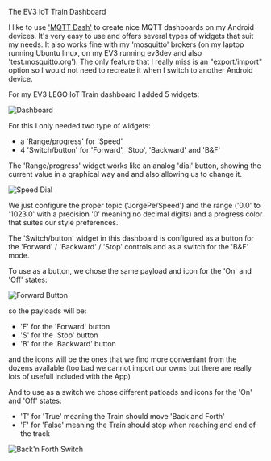 The EV3 IoT Train Dashboard

I like to use ['MQTT Dash'](https://play.google.com/store/apps/details?id=net.routix.mqttdash) to create nice
MQTT dashboards on my Android devices. It's very easy to use and offers several types of widgets that suit my
needs. It also works fine with my 'mosquitto' brokers (on my laptop running Ubuntu linux, on my EV3 running
ev3dev and also 'test.mosquitto.org'). The only feature that I really miss is an "export/import" option so I
would not need to recreate it when I switch to another Android device.

For my EV3 LEGO IoT Train dashboard I added 5 widgets:

![Dashboard](https://github.com/JorgePe/EV3-IoT-Train/blob/master/mqtt-dash/mqttdash-01.jpg)

For this I only needed two type of widgets:

- a 'Range/progress' for 'Speed'
- 4 'Switch/button' for 'Forward', 'Stop', 'Backward' and 'B&F'


The 'Range/progress' widget works like an analog 'dial' button, showing the current value in a graphical
way and and also allowing us to change it.

![Speed Dial](https://github.com/JorgePe/EV3-IoT-Train/blob/master/mqtt-dash/mqttdash-02.jpg)

We just configure the proper topic ('JorgePe/Speed') and the range ('0.0' to '1023.0' with a precision '0'
meaning no decimal digits) and a progress color that suites our style preferences.


The 'Switch/button' widget in this dashboard is configured as a button for the 'Forward' / 'Backward' /
'Stop' controls and as a switch for the 'B&F' mode.

To use as a button, we chose the same payload and icon for the 'On' and 'Off' states:

![Forward Button](https://github.com/JorgePe/EV3-IoT-Train/blob/master/mqtt-dash/mqttdash-03.jpg)

so the payloads will be:

- 'F' for the 'Forward' button
- 'S' for the 'Stop' button
- 'B' for the 'Backward' button

and the icons will be the ones that we find more conveniant from the dozens available (too bad we cannot import
our owns but there are really lots of usefull included with the App)

And to use as a switch we chose different patloads and icons for the 'On' and 'Off' states:

- 'T' for 'True' meaning the Train should move 'Back and Forth'
- 'F' for 'False' meaning the Train should stop when reaching and end of the track

![Back'n Forth Switch](https://github.com/JorgePe/EV3-IoT-Train/blob/master/mqtt-dash/mqttdash-04.jpg)
